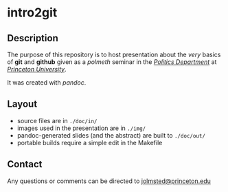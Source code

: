 # intro2git

## Description

The purpose of this repository is to host presentation about the *very* basics
of **git** and **github** given as a *polmeth* seminar in the
[*Politics Department*](http://www.princeton.edu/politics/) at
[*Princeton University*](http://www.princeton.edu/main/).

It was created with *pandoc*.

## Layout
- source files are in `./doc/in/`
- images used in the presentation are in `./img/`
- pandoc-generated slides (and the abstract) are built to `./doc/out/`
- portable builds require a simple edit in the Makefile

## Contact
Any questions or comments can be directed to <jolmsted@princeton.edu>
